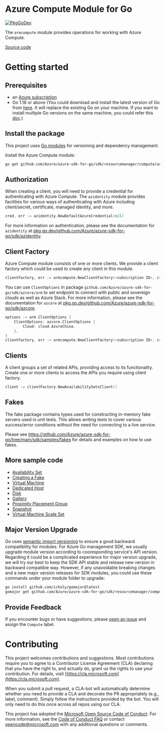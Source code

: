 # Azure Compute Module for Go

[![PkgGoDev](https://pkg.go.dev/badge/github.com/Azure/azure-sdk-for-go/sdk/resourcemanager/compute/armcompute/v7)](https://pkg.go.dev/github.com/Azure/azure-sdk-for-go/sdk/resourcemanager/compute/armcompute/v7)

The `armcompute` module provides operations for working with Azure Compute.

[Source code](https://github.com/Azure/azure-sdk-for-go/tree/main/sdk/resourcemanager/compute/armcompute)

# Getting started

## Prerequisites

- an [Azure subscription](https://azure.microsoft.com/free/)
- Go 1.18 or above (You could download and install the latest version of Go from [here](https://go.dev/doc/install). It will replace the existing Go on your machine. If you want to install multiple Go versions on the same machine, you could refer this [doc](https://go.dev/doc/manage-install).)

## Install the package

This project uses [Go modules](https://github.com/golang/go/wiki/Modules) for versioning and dependency management.

Install the Azure Compute module:

```sh
go get github.com/Azure/azure-sdk-for-go/sdk/resourcemanager/compute/armcompute/v7
```

## Authorization

When creating a client, you will need to provide a credential for authenticating with Azure Compute.  The `azidentity` module provides facilities for various ways of authenticating with Azure including client/secret, certificate, managed identity, and more.

```go
cred, err := azidentity.NewDefaultAzureCredential(nil)
```

For more information on authentication, please see the documentation for `azidentity` at [pkg.go.dev/github.com/Azure/azure-sdk-for-go/sdk/azidentity](https://pkg.go.dev/github.com/Azure/azure-sdk-for-go/sdk/azidentity).

## Client Factory

Azure Compute module consists of one or more clients. We provide a client factory which could be used to create any client in this module.

```go
clientFactory, err := armcompute.NewClientFactory(<subscription ID>, cred, nil)
```

You can use `ClientOptions` in package `github.com/Azure/azure-sdk-for-go/sdk/azcore/arm` to set endpoint to connect with public and sovereign clouds as well as Azure Stack. For more information, please see the documentation for `azcore` at [pkg.go.dev/github.com/Azure/azure-sdk-for-go/sdk/azcore](https://pkg.go.dev/github.com/Azure/azure-sdk-for-go/sdk/azcore).

```go
options := arm.ClientOptions {
    ClientOptions: azcore.ClientOptions {
        Cloud: cloud.AzureChina,
    },
}
clientFactory, err := armcompute.NewClientFactory(<subscription ID>, cred, &options)
```

## Clients

A client groups a set of related APIs, providing access to its functionality.  Create one or more clients to access the APIs you require using client factory.

```go
client := clientFactory.NewAvailabilitySetsClient()
```

## Fakes

The fake package contains types used for constructing in-memory fake servers used in unit tests.
This allows writing tests to cover various success/error conditions without the need for connecting to a live service.

Please see https://github.com/Azure/azure-sdk-for-go/tree/main/sdk/samples/fakes for details and examples on how to use fakes.

## More sample code

- [Availability Set](https://aka.ms/azsdk/go/mgmt/samples?path=sdk/resourcemanager/compute/availabilityset)
- [Creating a Fake](https://github.com/Azure/azure-sdk-for-go/blob/main/sdk/resourcemanager/compute/armcompute/fake_example_test.go)
- [Virtual Machine](https://aka.ms/azsdk/go/mgmt/samples?path=sdk/resourcemanager/compute/create_vm)
- [Dedicated Host](https://aka.ms/azsdk/go/mgmt/samples?path=sdk/resourcemanager/compute/dedicated_host)
- [Disk](https://aka.ms/azsdk/go/mgmt/samples?path=sdk/resourcemanager/compute/disk)
- [Gallery](https://aka.ms/azsdk/go/mgmt/samples?path=sdk/resourcemanager/compute/gallery)
- [Proximity Placement Group](https://aka.ms/azsdk/go/mgmt/samples?path=sdk/resourcemanager/compute/proximity)
- [Snapshot](https://aka.ms/azsdk/go/mgmt/samples?path=sdk/resourcemanager/compute/snapshot)
- [Virtual Machine Scale Set](https://aka.ms/azsdk/go/mgmt/samples?path=sdk/resourcemanager/compute/vmscaleset)

## Major Version Upgrade

Go uses [semantic import versioning](https://github.com/golang/go/wiki/Modules#semantic-import-versioning) to ensure a good backward compatibility for modules. For Azure Go management SDK, we usually upgrade module version according to cooresponding service's API version. Regarding it could be a complicated experience for major version upgrade, we will try our best to keep the SDK API stable and release new version in backward compatible way. However, if any unavoidable breaking changes and a new major version releases for SDK modules, you could use these commands under your module folder to upgrade:

```sh
go install github.com/icholy/gomajor@latest
gomajor get github.com/Azure/azure-sdk-for-go/sdk/resourcemanager/compute/armcompute@latest
```

## Provide Feedback

If you encounter bugs or have suggestions, please
[open an issue](https://github.com/Azure/azure-sdk-for-go/issues) and assign the `Compute` label.

# Contributing

This project welcomes contributions and suggestions. Most contributions require
you to agree to a Contributor License Agreement (CLA) declaring that you have
the right to, and actually do, grant us the rights to use your contribution.
For details, visit [https://cla.microsoft.com](https://cla.microsoft.com).

When you submit a pull request, a CLA-bot will automatically determine whether
you need to provide a CLA and decorate the PR appropriately (e.g., label,
comment). Simply follow the instructions provided by the bot. You will only
need to do this once across all repos using our CLA.

This project has adopted the
[Microsoft Open Source Code of Conduct](https://opensource.microsoft.com/codeofconduct/).
For more information, see the
[Code of Conduct FAQ](https://opensource.microsoft.com/codeofconduct/faq/)
or contact [opencode@microsoft.com](mailto:opencode@microsoft.com) with any
additional questions or comments.
